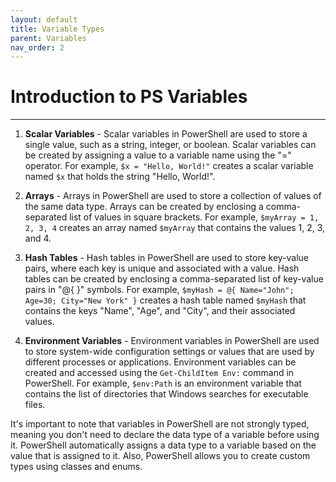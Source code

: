 ```yaml
---
layout: default
title: Variable Types
parent: Variables
nav_order: 2
---
```


# Introduction to PS Variables

---

1. **Scalar Variables** - Scalar variables in PowerShell are used to store a single value, such as a string, integer, or boolean. Scalar variables can be created by assigning a value to a variable name using the "=" operator. For example, `$x = "Hello, World!"` creates a scalar variable named `$x` that holds the string "Hello, World!".

2. **Arrays** - Arrays in PowerShell are used to store a collection of values of the same data type. Arrays can be created by enclosing a comma-separated list of values in square brackets. For example, `$myArray = 1, 2, 3, 4` creates an array named `$myArray` that contains the values 1, 2, 3, and 4.

3. **Hash Tables** - Hash tables in PowerShell are used to store key-value pairs, where each key is unique and associated with a value. Hash tables can be created by enclosing a comma-separated list of key-value pairs in "@{ }" symbols. For example, `$myHash = @{ Name="John"; Age=30; City="New York" }` creates a hash table named `$myHash` that contains the keys "Name", "Age", and "City", and their associated values.

4. **Environment Variables** - Environment variables in PowerShell are used to store system-wide configuration settings or values that are used by different processes or applications. Environment variables can be created and accessed using the `Get-ChildItem Env:` command in PowerShell. For example, `$env:Path` is an environment variable that contains the list of directories that Windows searches for executable files.

It's important to note that variables in PowerShell are not strongly typed, meaning you don't need to declare the data type of a variable before using it. PowerShell automatically assigns a data type to a variable based on the value that is assigned to it. Also, PowerShell allows you to create custom types using classes and enums.